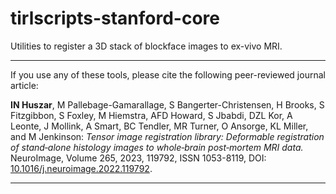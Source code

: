 # tirlscripts-stanford-core

Utilities to register a 3D stack of blockface images to ex-vivo MRI.

-------------

If you use any of these tools, please cite the following peer-reviewed journal 
article:

**IN Huszar**, M Pallebage-Gamarallage, S Bangerter-Christensen, H Brooks, 
S Fitzgibbon, S Foxley, M Hiemstra, AFD Howard, S Jbabdi, DZL Kor, A Leonte, 
J Mollink, A Smart, BC Tendler, MR Turner, O Ansorge, KL Miller, 
and M Jenkinson: _Tensor image registration library: Deformable registration of 
stand‐alone histology images to whole‐brain post‐mortem MRI data._
NeuroImage, Volume 265, 2023, 119792, ISSN 1053-8119, DOI: 
<a href=https://dx.doi.org/10.1016/j.neuroimage.2022.119792>10.1016/j.neuroimage.2022.119792</a>.

-------------